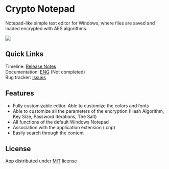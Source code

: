 # Crypto Notepad

Notepad-like simple text editor for Windows, where files are saved and loaded encrypted with AES algorithms.

![](http://i.imgur.com/5YVWzYR.png)

## Quick Links
Timeline: [Release Notes](https://github.com/Sigmanor/Crypto-Notepad/wiki/Release-Notes)  
Documentation: [ENG](https://github.com/Sigmanor/Crypto-Notepad/wiki/Documentation-%28ENG%29) (Not completed)  
Bug tracker: [Issues](https://github.com/Sigmanor/Crypto-Notepad/issues)

## Features

* Fully customizable editor. Able to customize the colors and fonts  
* Able to customize all the parameters of the encryption (Hash Algorithm, Key Size, Password Iterations, The Salt)  
* All functions of the default Windows Notepad  
* Association with the application extension (.cnp)  
* Easily search through the content

## License
App distributed under [MIT](https://github.com/Sigmanor/Crypto-Notepad/blob/master/LICENSE) license


